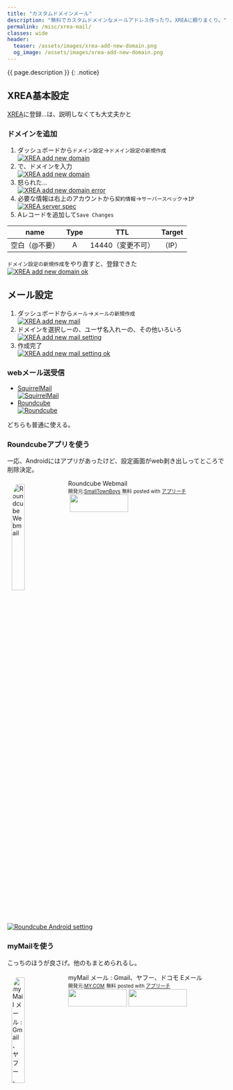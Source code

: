 ```yaml
---
title: "カスタムドメインメール"
description: "無料でカスタムドメインなメールアドレス作ったり。XREAに頼りまくり。"
permalink: /misc/xrea-mail/
classes: wide
header:
  teaser: /assets/images/xrea-add-new-domain.png
  og_image: /assets/images/xrea-add-new-domain.png
---
```

{{ page.description }}
{: .notice}

## XREA基本設定

[XREA](https://www.xrea.com/)に登録…は、説明しなくても大丈夫かと

### ドメインを追加

1. ダッシュボードから`ドメイン設定`→`ドメイン設定の新規作成`  
[![XREA add new domain](/assets/images/xrea-add-new-domain.png)](/assets/images/xrea-add-new-domain.png)
1. で、ドメインを入力  
[![XREA add new domain](/assets/images/xrea-add-new-domain-setting.png)](/assets/images/xrea-add-new-domain-setting.png)
1. 怒られた…  
[![XREA add new domain error](/assets/images/xrea-add-new-domain-setting-error.png)](/assets/images/xrea-add-new-domain-setting-error.png)
1. 必要な情報は右上のアカウントから`契約情報`→`サーバースペック`→`IP`  
[![XREA server spec](/assets/images/xrea-server-spec-ip.png)](/assets/images/xrea-server-spec-ip.png)
1. Aレコードを追加して`Save Changes`  

| name | Type | TTL | Target |
|---|:----:|---|---|
| 空白（@不要） | A    | 14440（変更不可） | （IP） |  

`ドメイン設定の新規作成`をやり直すと、登録できた  
[![XREA add new domain ok](/assets/images/xrea-add-new-domain-setting-ok.png)](/assets/images/xrea-add-new-domain-setting-ok.png)

## メール設定

1. ダッシュボードから`メール`→`メールの新規作成`  
[![XREA add new mail](/assets/images/xrea-add-new-mail.png)](/assets/images/xrea-add-new-mail.png)
1. ドメインを選択しーの、ユーザ名入れーの、その他いろいろ  
[![XREA add new mail setting](/assets/images/xrea-add-new-mail-setting.png)](/assets/images/xrea-add-new-mail-setting.png)
1. 作成完了  
[![XREA add new mail setting ok](/assets/images/xrea-add-new-mail-setting-ok.png)](/assets/images/xrea-add-new-mail-setting-ok.png)

### webメール送受信

+ [SquirrelMail](http://squirrelmail.org/)  
[![SquirrelMail](/assets/images/squirrelmail-login.png)](/assets/images/squirrelmail-login.png)
+ [Roundcube](https://roundcube.net/)  
[![Roundcube](/assets/images/roundcube-login.png)](/assets/images/roundcube-login.png)

どちらも普通に使える。

### Roundcubeアプリを使う

一応、Androidにはアプリがあったけど、設定画面がweb剥き出しってところで削除決定。
<div id="appreach-box" style="text-align:left;">
    <img id="appreach-image" src="//lh4.ggpht.com/1Cg3rZY5fQkO9250VPz8_1lX8iGZe6JU_6a104skpw99ojjvWBYWx6Sa4oY96Fqtww=w170" alt="Roundcube Webmail" style="float:left; margin:10px; width:25%; max-width:120px; border-radius:10%;">
    <div class="appreach-info" style="margin: 10px;">
        <div id="appreach-appname">Roundcube Webmail</div>
        <div id="appreach-developer" style="font-size:80%; display:inline-block; _display:inline;">
            開発元:<a id="appreach-developerurl" href="https://play.google.com/store/apps/developer?id=SmallTownBoys" target="_blank" rel="nofollow">SmallTownBoys</a>
        </div>
        <div id="appreach-price" style="font-size:80%; display:inline-block; _display:inline;">無料</div>
        <div class="appreach-powered" style="font-size:80%; display:inline-block; _display:inline;">
            posted with <a href="http://mama-hack.com/app-reach/" title="アプリーチ" target="_blank" rel="nofollow">アプリーチ</a>
        </div>
        <div class="appreach-links" style="float: left;">
            <div id="appreach-itunes-link" style="display: inline-block; _display: inline;"></div>
            <div id="appreach-gplay-link" style="display:inline-block; _display:inline;">
                <a id="appreach-gplay" href="https://play.google.com/store/apps/details?id=smalltownboys.rc" target="_blank" rel="nofollow">
                    <img src="https://nabettu.github.io/appreach/img/gplay_ja.png" style="height:40px;width:134.5px;">
                </a>
            </div>
        </div>
    </div>
    <div class="appreach-footer" style="margin-bottom:10px; clear: left;"></div>
</div>

[![Roundcube Android setting](/assets/images/roundcube-android-setting.png)](/assets/images/roundcube-android-setting.png)

### myMailを使う

こっちのほうが良さげ。他のもまとめられるし。
<div id="appreach-box" style="text-align:left;">
    <img id="appreach-image" src="//lh3.googleusercontent.com/VhY0dNLi1KKsDYHIXxvo3AETy72Njiu7TPvitdtIXLF7OiwhEDYTStviRyL3Xd2Kf2E=w170" alt="myMail メール : Gmail、ヤフー、ドコモ Eメール" style="float:left; margin:10px; width:25%; max-width:120px; border-radius:10%;">
    <div class="appreach-info" style="margin: 10px;">
        <div id="appreach-appname">myMail メール : Gmail、ヤフー、ドコモ Eメール</div>
        <div id="appreach-developer" style="font-size:80%; display:inline-block; _display:inline;">
            開発元:<a id="appreach-developerurl" href="https://itunes.apple.com/jp/developer/my-com/id652136894?uo=4" target="_blank" rel="nofollow">MY.COM</a>
        </div>
        <div id="appreach-price" style="font-size:80%; display:inline-block; _display:inline;">無料</div>
        <div class="appreach-powered" style="font-size:80%; display:inline-block; _display:inline;">
            posted with <a href="http://mama-hack.com/app-reach/" title="アプリーチ" target="_blank" rel="nofollow">アプリーチ</a>
        </div>
        <div class="appreach-links" style="float: left;">
            <div id="appreach-itunes-link" style="display: inline-block; _display: inline;">
                <a id="appreach-itunes" href="https://itunes.apple.com/jp/app/mymail-%E3%83%A1%E3%83%BC%E3%83%AB/id722120997?mt=8&amp;uo=4&amp;at=" target="_blank" rel="nofollow">
                    <img src="https://nabettu.github.io/appreach/img/itune_ja.svg" style="height:40px;width:135px;">
                </a>
            </div>
            <div id="appreach-gplay-link" style="display:inline-block; _display:inline;">
                <a id="appreach-gplay" href="https://play.google.com/store/apps/details?id=com.my.mail" target="_blank" rel="nofollow">
                    <img src="https://nabettu.github.io/appreach/img/gplay_ja.png" style="height:40px;width:134.5px;">
                </a>
            </div>
        </div>
    </div>
    <div class="appreach-footer" style="margin-bottom:10px; clear: left;"></div>
</div>

